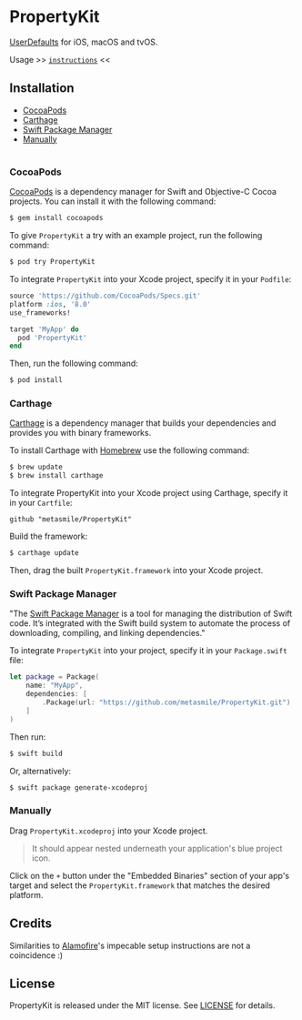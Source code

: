 
# PropertyKit

[UserDefaults](https://developer.apple.com/documentation/foundation/userdefaults) for iOS, macOS and tvOS.

Usage >> [`instructions`](https://github.com/metasmile/PropertyKit/blob/master/README.md) <<

## Installation
- [CocoaPods](#cocoapods)
- [Carthage](#carthage)
- [Swift Package Manager](#swift-package-manager)
- [Manually](#manually)

#

### CocoaPods

[CocoaPods](http://cocoapods.org) is a dependency manager for Swift and Objective-C Cocoa projects. You can install it with the following command:

```bash
$ gem install cocoapods
```

To give `PropertyKit` a try with an example project, run the following command:

```bash
$ pod try PropertyKit
```

To integrate `PropertyKit` into your Xcode project, specify it in your `Podfile`:

```ruby
source 'https://github.com/CocoaPods/Specs.git'
platform :ios, '8.0'
use_frameworks!

target 'MyApp' do
  pod 'PropertyKit'
end
```

Then, run the following command:

```bash
$ pod install
```

### Carthage

[Carthage](https://github.com/Carthage/Carthage) is a dependency manager that builds your dependencies and provides you with binary frameworks.

To install Carthage with [Homebrew](http://brew.sh/) use the following command:

```bash
$ brew update
$ brew install carthage
```
To integrate PropertyKit into your Xcode project using Carthage, specify it in your `Cartfile`:

```ogdl
github "metasmile/PropertyKit"
```
Build the framework:

```bash
$ carthage update
```
Then, drag the built `PropertyKit.framework` into your Xcode project.

### Swift Package Manager

"The [Swift Package Manager](https://swift.org/package-manager/) is a tool for managing the distribution of Swift code. It’s integrated with the Swift build system to automate the process of downloading, compiling, and linking dependencies."

To integrate `PropertyKit` into your project, specify it in your `Package.swift` file:

```swift
let package = Package(
    name: "MyApp",
    dependencies: [
        .Package(url: "https://github.com/metasmile/PropertyKit.git")
    ]
)
```

Then run:

```bash
$ swift build
```

Or, alternatively:

```bash
$ swift package generate-xcodeproj
```

### Manually

Drag `PropertyKit.xcodeproj` into your Xcode project.

 > It should appear nested underneath your application's blue project icon.

Click on the `+` button under the "Embedded Binaries" section of your app's target and select the `PropertyKit.framework` that matches the desired platform.

## Credits
Similarities to [Alamofire](https://github.com/Alamofire/Alamofire)'s impecable setup instructions are not a coincidence :)

## License

PropertyKit is released under the MIT license. See [LICENSE](https://github.com/metasmile/PropertyKit/blob/master/LICENSE) for details.
